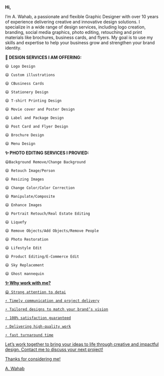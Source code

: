 <b>Hi,</b>

I’m A. Wahab, a passionate and flexible Graphic Designer with over 10 years of experience delivering creative and innovative design solutions.
I specialize in a wide range of design services, including logo creation, branding, social media graphics, photo editing, retouching and
print materials like brochures, business cards, and flyers. My goal is to use my skills and expertise to help your business grow and strengthen your brand identity.

<b>
👀 DESIGN SERVICES I AM OFFERING: </b>

    😄 Logo Design  
  
    😄 Custom illustrations 
  
    😄 CBusiness Cards  
  
    😄 Stationery Design 
  
    😄 T-shirt Printing Design 
  
    😄 Movie cover and Poster Design

    😄 Label and Package Design  
  
    😄 Post Card and Flyer Design 
  
    😄 Brochure Design 

    😄 Menu Design

<b>✨ PHOTO EDITING SERVICES I PROVIED: </b>
  
    😄Background Remove/Change Background 
  
    😄 Retouch Image/Person 
  
    😄 Resizing Images 
  
    😄 Change Color/Color Correction 
  
    😄 Manipulate/Composite 
  
    😄 Enhance Images 
  
    😄 Portrait Retouch/Real Estate Editing 
  
    😄 Liquefy 
  
    😄 Remove Objects/Add Objects/Remove People 
  
    😄 Photo Restoration 
  
    😄 Lifestyle Edit 
  
    😄 Product Editing/E-Commerce Edit
  
    😄 Sky Replacement 
  
    😄 Ghost mannequin 
  
<u><b>✨ Why work with me?</b><u/>
  
    😄 Strong attention to detai
  
    ⚡ Timely communication and project delivery
  
    ⚡ Tailored designs to match your brand’s vision
  
    ⚡ 100% satisfaction guaranteed
  
    ⚡ Delivering high-quality work
  
    ⚡ fast turnaround time

Let’s work together to bring your ideas to life through creative and impactful design. 
Contact me to discuss your next project!

Thanks for considering me! 

A. Wahab

  




 





